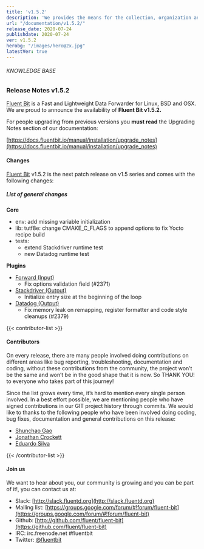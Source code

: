 ```yaml
---
title: 'v1.5.2'
description: 'We provides the means for the collection, organization and computerized retrieval of knowledgeand Lightweight Data Forwarder for Linux, BSD and OSX. We are proud to announce the availability of Fluent Bit v1.5.2.'
url: "/documentation/v1.5.2/"
release_date: 2020-07-24
publishdate: 2020-07-24
ver: v1.5.2
herobg: "/images/hero@2x.jpg"
latestVer: true
---
```


###### KNOWLEDGE BASE

### Release Notes v1.5.2

[Fluent Bit](https://fluentbit.io/) is a Fast and Lightweight Data Forwarder for Linux, BSD and OSX. We are proud to announce the availability of **Fluent Bit v1.5.2.**

For people upgrading from previous versions you **must read** the Upgrading Notes section of our documentation:

[https://docs.fluentbit.io/manual/installation/upgrade_notes](https://docs.fluentbit.io/manual/installation/upgrade_notes)

#### Changes

[Fluent Bit](https://fluentbit.io) v1.5.2 is the next patch release on v1.5 series and comes with the following changes:

##### List of general changes



**Core**

* env: add missing variable initialization
* lib: tutf8e: change CMAKE_C_FLAGS to append options to fix Yocto recipe build
* tests:
  * extend Stackdriver runtime test
  * new Datadog runtime test


**Plugins**

* [Forward (Input)](https://docs.fluentbit.io/manual/pipeline/inputs/forward/)
  * Fix options validation field (#2371)
* [Stackdriver (Output)](https://docs.fluentbit.io/manual/pipeline/outputs/stackdriver/)
  * Initialize entry size at the beginning of the loop
* [Datadog (Output)](https://docs.fluentbit.io/manual/pipeline/outputs/datadog/)
  * Fix memory leak on remapping, register formatter and code style cleanups (#2379)


{{< contributor-list >}}

#### Contributors

On every release, there are many people involved doing contributions on different areas like bug reporting, troubleshooting, documentation and coding, without these contributions from the community, the project won’t be the same and won’t be in the good shape that it is now. So THANK YOU! to everyone who takes part of this journey!

Since the list grows every time, it’s hard to mention every single person involved. In a best effort possible, we are mentioning people who have signed contributions in our GIT project history through commits. We would like to thanks to the following people who have been involved doing coding, bug fixes, documentation and general contributions on this release:

* [Shunchao Gao](https://github.com/scgao)
* [Jonathan Crockett](https://github.com/siqjonathan)
* [Eduardo Silva](https://github.com/edsiper)

{{< /contributor-list >}}

#### Join us

We want to hear about you, our community is growing and you can be part of it!, you can contact us at:

* Slack: [http://slack.fluentd.org](http://slack.fluentd.org)
* Mailing list: [https://groups.google.com/forum/#!forum/fluent-bit](https://groups.google.com/forum/#!forum/fluent-bit)
* Github: [http://github.com/fluent/fluent-bit](https://github.com/fluent/fluent-bit)
* IRC: irc.freenode.net #fluentbit
* Twitter: [@fluentbit](https://twitter.com/fluentbit)